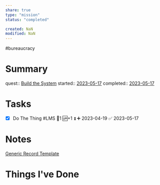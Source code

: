 ```yaml
---
share: true
type: "mission"
status: "completed"

created: NaN 
modified: NaN
---
```

 #bureaucracy 
# Summary
quest:: [Build the System](./Build%20the%20System.md)
started:: [2023-05-17](../09%20-%20Daily%20Notes/2023-05-17.md)
completed:: [2023-05-17](../09%20-%20Daily%20Notes/2023-05-17.md)
# Tasks
- [x] Do The Thing #LMS 🥄1 🆙+1 ⏫ ➕ 2023-04-19 ✅ 2023-05-17
# Notes
[Generic Record Template](../05%20-%20Templates/Generic%20Record%20Template.md)
# Things I've Done